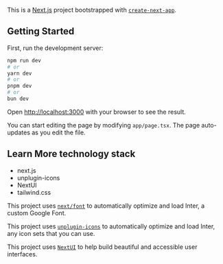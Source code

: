 This is a [Next.js](https://nextjs.org/) project bootstrapped with [`create-next-app`](https://github.com/vercel/next.js/tree/canary/packages/create-next-app).

## Getting Started

First, run the development server:

```bash
npm run dev
# or
yarn dev
# or
pnpm dev
# or
bun dev
```

Open [http://localhost:3000](http://localhost:3000) with your browser to see the result.

You can start editing the page by modifying `app/page.tsx`. The page auto-updates as you edit the file.

## Learn More technology stack

- next.js
- unplugin-icons
- NextUI
- tailwind.css

This project uses [`next/font`](https://nextjs.org/docs/basic-features/font-optimization) to automatically optimize and load Inter, a custom Google Font.

This project uses [`unplugin-icons`](https://github.com/unplugin/unplugin-icons) to automatically optimize and load Inter, any icon sets that you can use.

This project uses [`NextUI`](https://nextui.org/docs/guide/introduction) to help build beautiful and accessible user interfaces.
